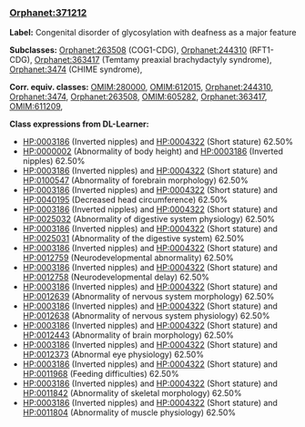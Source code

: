 
### [Orphanet:371212](http://www.orpha.net/ORDO/Orphanet_371212)
**Label:** Congenital disorder of glycosylation with deafness as a major feature

**Subclasses:** [Orphanet:263508](http://www.orpha.net/ORDO/Orphanet_263508) (COG1-CDG), [Orphanet:244310](http://www.orpha.net/ORDO/Orphanet_244310) (RFT1-CDG), [Orphanet:363417](http://www.orpha.net/ORDO/Orphanet_363417) (Temtamy preaxial brachydactyly syndrome), [Orphanet:3474](http://www.orpha.net/ORDO/Orphanet_3474) (CHIME syndrome), 

**Corr. equiv. classes:** [OMIM:280000](http://purl.obolibrary.org/obo/OMIM_280000), [OMIM:612015](http://purl.obolibrary.org/obo/OMIM_612015), [Orphanet:244310](http://www.orpha.net/ORDO/Orphanet_244310), [Orphanet:3474](http://www.orpha.net/ORDO/Orphanet_3474), [Orphanet:263508](http://www.orpha.net/ORDO/Orphanet_263508), [OMIM:605282](http://purl.obolibrary.org/obo/OMIM_605282), [Orphanet:363417](http://www.orpha.net/ORDO/Orphanet_363417), [OMIM:611209](http://purl.obolibrary.org/obo/OMIM_611209), 

**Class expressions from DL-Learner:**

- [HP:0003186](http://purl.obolibrary.org/obo/HP_0003186) (Inverted nipples) and [HP:0004322](http://purl.obolibrary.org/obo/HP_0004322) (Short stature) 62.50%
- [HP:0000002](http://purl.obolibrary.org/obo/HP_0000002) (Abnormality of body height) and [HP:0003186](http://purl.obolibrary.org/obo/HP_0003186) (Inverted nipples) 62.50%
- [HP:0003186](http://purl.obolibrary.org/obo/HP_0003186) (Inverted nipples) and [HP:0004322](http://purl.obolibrary.org/obo/HP_0004322) (Short stature) and [HP:0100547](http://purl.obolibrary.org/obo/HP_0100547) (Abnormality of forebrain morphology) 62.50%
- [HP:0003186](http://purl.obolibrary.org/obo/HP_0003186) (Inverted nipples) and [HP:0004322](http://purl.obolibrary.org/obo/HP_0004322) (Short stature) and [HP:0040195](http://purl.obolibrary.org/obo/HP_0040195) (Decreased head circumference) 62.50%
- [HP:0003186](http://purl.obolibrary.org/obo/HP_0003186) (Inverted nipples) and [HP:0004322](http://purl.obolibrary.org/obo/HP_0004322) (Short stature) and [HP:0025032](http://purl.obolibrary.org/obo/HP_0025032) (Abnormality of digestive system physiology) 62.50%
- [HP:0003186](http://purl.obolibrary.org/obo/HP_0003186) (Inverted nipples) and [HP:0004322](http://purl.obolibrary.org/obo/HP_0004322) (Short stature) and [HP:0025031](http://purl.obolibrary.org/obo/HP_0025031) (Abnormality of the digestive system) 62.50%
- [HP:0003186](http://purl.obolibrary.org/obo/HP_0003186) (Inverted nipples) and [HP:0004322](http://purl.obolibrary.org/obo/HP_0004322) (Short stature) and [HP:0012759](http://purl.obolibrary.org/obo/HP_0012759) (Neurodevelopmental abnormality) 62.50%
- [HP:0003186](http://purl.obolibrary.org/obo/HP_0003186) (Inverted nipples) and [HP:0004322](http://purl.obolibrary.org/obo/HP_0004322) (Short stature) and [HP:0012758](http://purl.obolibrary.org/obo/HP_0012758) (Neurodevelopmental delay) 62.50%
- [HP:0003186](http://purl.obolibrary.org/obo/HP_0003186) (Inverted nipples) and [HP:0004322](http://purl.obolibrary.org/obo/HP_0004322) (Short stature) and [HP:0012639](http://purl.obolibrary.org/obo/HP_0012639) (Abnormality of nervous system morphology) 62.50%
- [HP:0003186](http://purl.obolibrary.org/obo/HP_0003186) (Inverted nipples) and [HP:0004322](http://purl.obolibrary.org/obo/HP_0004322) (Short stature) and [HP:0012638](http://purl.obolibrary.org/obo/HP_0012638) (Abnormality of nervous system physiology) 62.50%
- [HP:0003186](http://purl.obolibrary.org/obo/HP_0003186) (Inverted nipples) and [HP:0004322](http://purl.obolibrary.org/obo/HP_0004322) (Short stature) and [HP:0012443](http://purl.obolibrary.org/obo/HP_0012443) (Abnormality of brain morphology) 62.50%
- [HP:0003186](http://purl.obolibrary.org/obo/HP_0003186) (Inverted nipples) and [HP:0004322](http://purl.obolibrary.org/obo/HP_0004322) (Short stature) and [HP:0012373](http://purl.obolibrary.org/obo/HP_0012373) (Abnormal eye physiology) 62.50%
- [HP:0003186](http://purl.obolibrary.org/obo/HP_0003186) (Inverted nipples) and [HP:0004322](http://purl.obolibrary.org/obo/HP_0004322) (Short stature) and [HP:0011968](http://purl.obolibrary.org/obo/HP_0011968) (Feeding difficulties) 62.50%
- [HP:0003186](http://purl.obolibrary.org/obo/HP_0003186) (Inverted nipples) and [HP:0004322](http://purl.obolibrary.org/obo/HP_0004322) (Short stature) and [HP:0011842](http://purl.obolibrary.org/obo/HP_0011842) (Abnormality of skeletal morphology) 62.50%
- [HP:0003186](http://purl.obolibrary.org/obo/HP_0003186) (Inverted nipples) and [HP:0004322](http://purl.obolibrary.org/obo/HP_0004322) (Short stature) and [HP:0011804](http://purl.obolibrary.org/obo/HP_0011804) (Abnormality of muscle physiology) 62.50%


